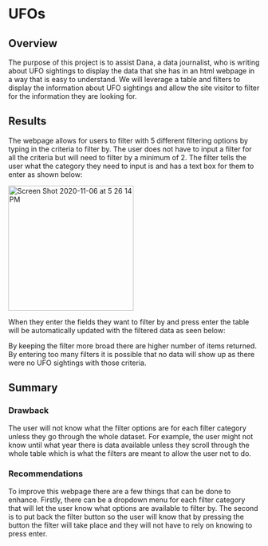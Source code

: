 # UFOs
## Overview
The purpose of this project is to assist Dana, a data journalist, who is writing about UFO sightings to display the data that she has in an html webpage in a way that is easy to understand. We will leverage a table and filters to display the information about UFO sightings and allow the site visitor to filter for the information they are looking for.
## Results
The webpage allows for users to filter with 5 different filtering options by typing in the criteria to filter by. The user does not have to input a filter for all the criteria but will need to filter by a minimum of 2. The filter tells the user what the category they need to input is and has a text box for them to enter as shown below:

<img width="251" alt="Screen Shot 2020-11-06 at 5 26 14 PM" src="https://user-images.githubusercontent.com/69806770/98429078-8f737080-2072-11eb-93cb-103b46056742.png">

When they enter the fields they want to filter by and press enter the table will be automatically updated with the filtered data as seen below:


By keeping the filter more broad there are higher number of items returned. By entering too many filters it is possible that no data will show up as there were no UFO sightings with those criteria.

## Summary
### Drawback
The user will not know what the filter options are for each filter category unless they go through the whole dataset. For example, the user might not know until what year there is data available unless they scroll through the whole table which is what the filters are meant to allow the user not to do.
### Recommendations
To improve this webpage there are a few things that can be done to enhance. Firstly, there can be a dropdown menu for each filter category that will let the user know what options are available to filter by. The second is to put back the filter button so the user will know that by pressing the button the filter will take place and they will not have to rely on knowing to press enter.
